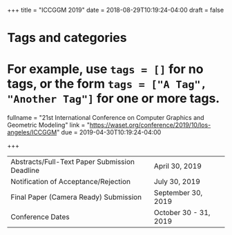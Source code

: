 +++
title = "ICCGGM 2019"
date = 2018-08-29T10:19:24-04:00
draft = false

# Tags and categories
# For example, use `tags = []` for no tags, or the form `tags = ["A Tag", "Another Tag"]` for one or more tags.

fullname = "21st International Conference on Computer Graphics and Geometric Modeling"
link = "https://waset.org/conference/2019/10/los-angeles/ICCGGM"
due =  2019-04-30T10:19:24-04:00

+++

| | |
|---|---|
|Abstracts/Full-Text Paper Submission Deadline|	 	April 30, 2019|
|Notification of Acceptance/Rejection	| 	July 30, 2019|
|Final Paper (Camera Ready) Submission|	 	September 30, 2019|
|Conference Dates|	October 30 - 31, 2019|